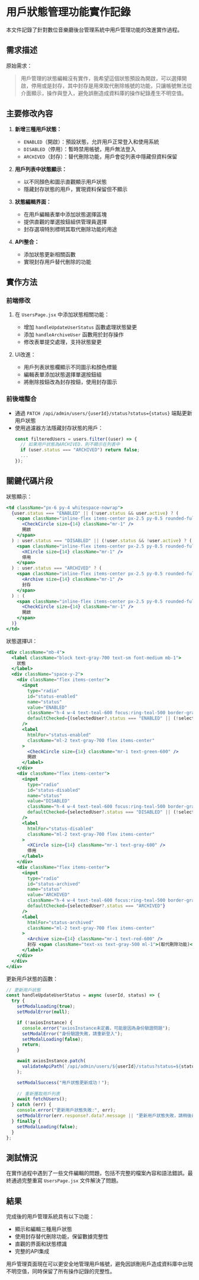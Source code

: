 # 用戶狀態管理功能實作記錄

本文件記錄了針對數位音樂廳後台管理系統中用戶管理功能的改進實作過程。

## 需求描述

原始需求：
> 用戶管理的狀態編輯沒有實作，我希望這個狀態預設為開啟，可以選擇開啟，停用或是封存，其中封存是用來取代刪除帳號的功能，只讓帳號無法從介面顯示，操作與登入，避免誤刪造成資料庫的操作紀錄產生不明空值。

## 主要修改內容

1. **新增三種用戶狀態：**
   - `ENABLED`（開啟）：預設狀態，允許用戶正常登入和使用系統
   - `DISABLED`（停用）：暫時禁用帳號，用戶無法登入
   - `ARCHIVED`（封存）：替代刪除功能，用戶會從列表中隱藏但資料保留

2. **用戶列表中狀態顯示：**
   - 以不同顏色和圖示直觀顯示用戶狀態
   - 隱藏封存狀態的用戶，實現資料保留但不顯示

3. **狀態編輯界面：**
   - 在用戶編輯表單中添加狀態選擇區塊
   - 提供直觀的單選按鈕組供管理員選擇
   - 封存選項特別標明其取代刪除功能的用途

4. **API整合：**
   - 添加狀態更新相關函數
   - 實現封存用戶替代刪除的功能

## 實作方法

### 前端修改

1. 在 `UsersPage.jsx` 中添加狀態相關功能：
   - 增加 `handleUpdateUserStatus` 函數處理狀態變更
   - 添加 `handleArchiveUser` 函數用於封存操作
   - 修改表單提交處理，支持狀態變更

2. UI改進：
   - 用戶列表狀態欄顯示不同圖示和顏色標籤
   - 編輯表單添加狀態選擇單選按鈕組
   - 將刪除按鈕改為封存按鈕，使用封存圖示

### 前後端整合

- 通過 `PATCH /api/admin/users/{userId}/status?status={status}` 端點更新用戶狀態
- 使用過濾器方法隱藏封存狀態的用戶：
  ```javascript
  const filteredUsers = users.filter((user) => {
    // 如果用戶狀態為ARCHIVED，則不顯示在列表中
    if (user.status === "ARCHIVED") return false;
    ...
  });
  ```

## 關鍵代碼片段

狀態顯示：
```jsx
<td className="px-6 py-4 whitespace-nowrap">
  {user.status === "ENABLED" || (!user.status && user.active) ? (
    <span className="inline-flex items-center px-2.5 py-0.5 rounded-full text-xs font-medium bg-green-100 text-green-800">
      <CheckCircle size={14} className="mr-1" />
      開啟
    </span>
  ) : user.status === "DISABLED" || (!user.status && !user.active) ? (
    <span className="inline-flex items-center px-2.5 py-0.5 rounded-full text-xs font-medium bg-gray-100 text-gray-800">
      <XCircle size={14} className="mr-1" />
      停用
    </span>
  ) : user.status === "ARCHIVED" ? (
    <span className="inline-flex items-center px-2.5 py-0.5 rounded-full text-xs font-medium bg-red-100 text-red-800">
      <Archive size={14} className="mr-1" />
      封存
    </span>
  ) : (
    <span className="inline-flex items-center px-2.5 py-0.5 rounded-full text-xs font-medium bg-green-100 text-green-800">
      <CheckCircle size={14} className="mr-1" />
      開啟
    </span>
  )}
</td>
```

狀態選擇UI：
```jsx
<div className="mb-4">
  <label className="block text-gray-700 text-sm font-medium mb-1">
    狀態
  </label>
  <div className="space-y-2">
    <div className="flex items-center">
      <input
        type="radio"
        id="status-enabled"
        name="status"
        value="ENABLED"
        className="h-4 w-4 text-teal-600 focus:ring-teal-500 border-gray-300"
        defaultChecked={(selectedUser?.status === "ENABLED" || (!selectedUser?.status && selectedUser?.active)) || modalMode === "create"}
      />
      <label
        htmlFor="status-enabled"
        className="ml-2 text-gray-700 flex items-center"
      >
        <CheckCircle size={14} className="mr-1 text-green-600" />
        開啟
      </label>
    </div>
    <div className="flex items-center">
      <input
        type="radio"
        id="status-disabled"
        name="status"
        value="DISABLED"
        className="h-4 w-4 text-teal-600 focus:ring-teal-500 border-gray-300"
        defaultChecked={selectedUser?.status === "DISABLED" || (!selectedUser?.status && !selectedUser?.active && selectedUser?.status !== "ARCHIVED")}
      />
      <label
        htmlFor="status-disabled"
        className="ml-2 text-gray-700 flex items-center"
      >
        <XCircle size={14} className="mr-1 text-gray-600" />
        停用
      </label>
    </div>
    <div className="flex items-center">
      <input
        type="radio"
        id="status-archived"
        name="status"
        value="ARCHIVED"
        className="h-4 w-4 text-teal-600 focus:ring-teal-500 border-gray-300"
        defaultChecked={selectedUser?.status === "ARCHIVED"}
      />
      <label
        htmlFor="status-archived"
        className="ml-2 text-gray-700 flex items-center"
      >
        <Archive size={14} className="mr-1 text-red-600" />
        封存 <span className="text-xs text-gray-500 ml-1">(取代刪除功能)</span>
      </label>
    </div>
  </div>
</div>
```

更新用戶狀態的函數：
```javascript
// 更新用戶狀態
const handleUpdateUserStatus = async (userId, status) => {
  try {
    setModalLoading(true);
    setModalError(null);

    if (!axiosInstance) {
      console.error("axiosInstance未定義，可能是因為身份驗證問題");
      setModalError("身份驗證失敗，請重新登入");
      setModalLoading(false);
      return;
    }

    await axiosInstance.patch(
      validateApiPath(`/api/admin/users/${userId}/status?status=${status}`)
    );

    setModalSuccess("用戶狀態更新成功！");
    
    // 重新獲取用戶列表
    await fetchUsers();
  } catch (err) {
    console.error("更新用戶狀態失敗:", err);
    setModalError(err.response?.data?.message || "更新用戶狀態失敗，請稍後再試");
  } finally {
    setModalLoading(false);
  }
};
```

## 測試情況

在實作過程中遇到了一些文件編輯的問題，包括不完整的檔案內容和語法錯誤。最終通過完整重寫 `UsersPage.jsx` 文件解決了問題。

## 結果

完成後的用戶管理系統具有以下功能：
- 顯示和編輯三種用戶狀態
- 使用封存替代刪除功能，保留數據完整性
- 直觀的界面和狀態標識
- 完整的API集成

用戶管理頁面現在可以更安全地管理用戶帳號，避免因誤刪用戶造成資料庫中出現不明空值，同時保留了所有操作記錄的完整性。